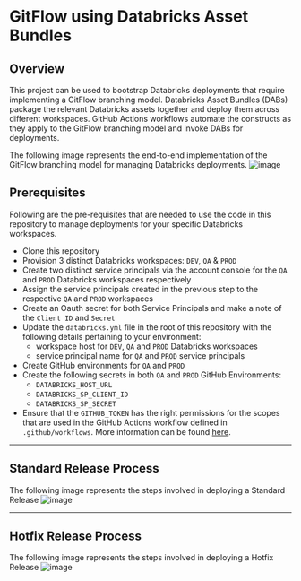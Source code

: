 # GitFlow using Databricks Asset Bundles

## Overview

This project can be used to bootstrap Databricks deployments that require implementing a GitFlow branching model. Databricks Asset Bundles (DABs) package the relevant Databricks assets together and deploy them across different workspaces. GitHub Actions workflows automate the constructs as they apply to the GitFlow branching model and invoke DABs for deployments. 

The following image represents the end-to-end implementation of the GitFlow branching model for managing Databricks deployments.
![image](https://github.com/user-attachments/assets/ae25ba29-2bb1-4152-8259-76f4fe1895ae)

    
## Prerequisites
Following are the pre-requisites that are needed to use the code in this repository to manage deployments for your specific Databricks workspaces.
* Clone this repository 
* Provision 3 distinct Databricks workspaces: `DEV`, `QA` & `PROD`
* Create two distinct service principals via the account console for the `QA` and `PROD` Databricks workspaces respectively
* Assign the service principals created in the previous step to the respective `QA` and `PROD` workspaces
* Create an Oauth secret for both Service Principals and make a note of the `Client ID` and `Secret`  
* Update the `databricks.yml` file in the root of this repository with the following details pertaining to your environment:
  * workspace host for `DEV`, `QA` and `PROD` Databricks workspaces
  * service principal name for `QA` and `PROD` service principals
* Create GitHub environments for `QA` and `PROD`
* Create the following secrets in both `QA` and `PROD` GitHub Environments:
  * `DATABRICKS_HOST_URL`
  * `DATABRICKS_SP_CLIENT_ID`
  * `DATABRICKS_SP_SECRET`
* Ensure that the `GITHUB_TOKEN` has the right permissions for the scopes that are used in the GitHub Actions workflow defined in `.github/workflows`. More information can be found [here](https://docs.github.com/en/actions/security-for-github-actions/security-guides/automatic-token-authentication#permissions-for-the-github_token).
---

## Standard Release Process
The following image represents the steps involved in deploying a Standard Release
![image](https://github.com/user-attachments/assets/e50ef525-60f4-4680-abb2-38ec7ea90e89)


---
## Hotfix Release Process
The following image represents the steps involved in deploying a Hotfix Release
![image](https://github.com/user-attachments/assets/73cbdd53-84b8-43ae-bfb5-2b944a3c7e65)










